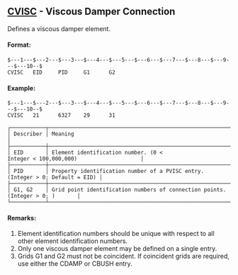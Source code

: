 ## [CVISC](https://nexus.hexagon.com/documentationcenter/bundle/MSC_Nastran_2022.4/page/Nastran_Combined_Book/qrg/bulkc2/TOC.CVISC.xhtml) - Viscous Damper Connection

Defines a viscous damper element.

#### Format:

```nastran
$---1---$---2---$---3---$---4---$---5---$---6---$---7---$---8---$---9---$---10--$
CVISC   EID     PID     G1      G2                                              
```

#### Example:

```nastran
$---1---$---2---$---3---$---4---$---5---$---6---$---7---$---8---$---9---$---10--$
CVISC   21      6327    29      31                                              
```

```text
┌───────────┬───────────────────────────────────────────────────────────────────────────────┐
│ Describer │ Meaning                                                                       │
├───────────┼───────────────────────────────────────────────────────────────────────────────┤
│ EID       │ Element identification number. (0 < Integer < 100,000,000)                    │
├───────────┼───────────────────────────────────────────────────────────────────────────────┤
│ PID       │ Property identification number of a PVISC entry. (Integer > 0; Default = EID) │
├───────────┼───────────────────────────────────────────────────────────────────────────────┤
│ G1, G2    │ Grid point identification numbers of connection points. (Integer > 0; )       │
└───────────┴───────────────────────────────────────────────────────────────────────────────┘
```

#### Remarks:

1. Element identification numbers should be unique with respect to all other element identification numbers.
2. Only one viscous damper element may be defined on a single entry.
3. Grids G1 and G2 must not be coincident. If coincident grids are required, use either the CDAMP or CBUSH entry.

